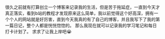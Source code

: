 很久之前就有打算创立一个博客来记录我的生活，但是苦于拖延症，一直到今天才真正落实，看到b站的教程才发现原来这么简单，我以前觉得这个好高深，拥有一个个人的网站就是好厉害，直到今天我真的有了自己的博客，并且我写下了我的第一篇日记，整个人都是恍恍惚惚的。
那么我现在就可以记录我的学习笔记和每日打卡计划了。
求求了让我上岸吧😭